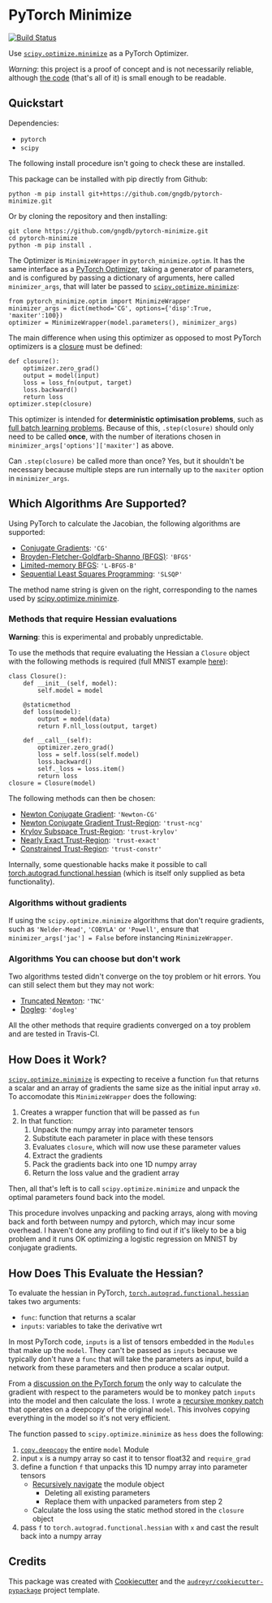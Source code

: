 PyTorch Minimize
================

[![Build Status](https://travis-ci.com/gngdb/pytorch-minimize.svg?branch=master)](https://travis-ci.com/gngdb/pytorch-minimize)

Use [`scipy.optimize.minimize`][scipy] as a PyTorch Optimizer.

*Warning*: this project is a proof of concept and is not necessarily
reliable, although [the code](./pytorch_minimize/optim.py) (that's all of
it) is small enough to be readable.

Quickstart
----------

Dependencies:

* `pytorch`
* `scipy`

The following install procedure isn't going to check these are installed.

This package can be installed with pip directly from Github:

``` 
python -m pip install git+https://github.com/gngdb/pytorch-minimize.git
```

Or by cloning the repository and then installing:

```
git clone https://github.com/gngdb/pytorch-minimize.git
cd pytorch-minimize
python -m pip install .
```

The Optimizer is `MinimizeWrapper` in `pytorch_minimize.optim`.  It has the
same interface as a [PyTorch Optimizer][optimizer], taking a generator of
parameters, and is configured by passing a dictionary of arguments, here
called `minimizer_args`, that will later be passed to
[`scipy.optimize.minimize`][scipy]:

```
from pytorch_minimize.optim import MinimizeWrapper
minimizer_args = dict(method='CG', options={'disp':True, 'maxiter':100})
optimizer = MinimizeWrapper(model.parameters(), minimizer_args)
```

The main difference when using this optimizer as opposed to most PyTorch
optimizers is a [closure][] must be defined:

```
def closure():
    optimizer.zero_grad()
    output = model(input)
    loss = loss_fn(output, target)
    loss.backward()
    return loss
optimizer.step(closure)
```

This optimizer is intended for **deterministic optimisation problems**,
such as [full batch learning problems][batch]. Because of this,
`.step(closure)` should only need to be called **once**, with the number
of iterations chosen in `minimizer_args['options']['maxiter']` as above.

Can `.step(closure)` be called more than once? Yes, but it shouldn't be
necessary because multiple steps are run internally up to the `maxiter`
option in `minimizer_args`.

Which Algorithms Are Supported?
-------------------------------

Using PyTorch to calculate the Jacobian, the following algorithms are
supported:

* [Conjugate Gradients][conjugate]: `'CG'`
* [Broyden-Fletcher-Goldfarb-Shanno (BFGS)][bfgs]: `'BFGS'`
* [Limited-memory BFGS][lbfgs]: `'L-BFGS-B'`
* [Sequential Least Squares Programming][slsqp]: `'SLSQP'`

The method name string is given on the right, corresponding to the names
used by [scipy.optimize.minimize][scipy].

### Methods that require Hessian evaluations

**Warning**: this is experimental and probably unpredictable.

To use the methods that require evaluating the Hessian a `Closure` object
with the following methods is required (full MNIST example
[here](./mnist/hessian_logistic_regression.py)):

```
class Closure():
    def __init__(self, model):
        self.model = model
    
    @staticmethod
    def loss(model):
        output = model(data)
        return F.nll_loss(output, target) 

    def __call__(self):
        optimizer.zero_grad()
        loss = self.loss(self.model)
        loss.backward()
        self._loss = loss.item()
        return loss
closure = Closure(model)
```

The following methods can then be chosen: 

* [Newton Conjugate Gradient](https://youtu.be/0qUAb94CpOw?t=30m41s): `'Newton-CG'`
* [Newton Conjugate Gradient Trust-Region][trust]: `'trust-ncg'`
* [Krylov Subspace Trust-Region][krylov]: `'trust-krylov'`
* [Nearly Exact Trust-Region][trust]: `'trust-exact'`
* [Constrained Trust-Region][trust]: `'trust-constr'`

Internally, some questionable hacks make it possible to call
[torch.autograd.functional.hessian][torchhessian] (which is itself only
supplied as beta functionality).

### Algorithms without gradients

If using the `scipy.optimize.minimize` algorithms that don't require
gradients, such as `'Nelder-Mead'`, `'COBYLA'` or `'Powell'`, ensure that
`minimizer_args['jac'] = False` before instancing `MinimizeWrapper`.

### Algorithms You can choose but don't work

Two algorithms tested didn't converge on the toy problem or hit
errors. You can still select them but they may not work:

* [Truncated Newton][tnc]: `'TNC'`
* [Dogleg][]: `'dogleg'`

All the other methods that require gradients converged on a toy problem and
are tested in Travis-CI.

How Does it Work?
-----------------

[`scipy.optimize.minimize`][scipy] is expecting to receive a function `fun` that
returns a scalar and an array of gradients the same size as the initial
input array `x0`. To accomodate this `MinimizeWrapper` does the following:

1. Creates a wrapper function that will be passed as `fun`
2. In that function:
    1. Unpack the numpy array into parameter tensors
    2. Substitute each parameter in place with these tensors
    3. Evaluates `closure`, which will now use these parameter values
    4. Extract the gradients
    5. Pack the gradients back into one 1D numpy array
    6. Return the loss value and the gradient array

Then, all that's left is to call `scipy.optimize.minimize` and unpack the
optimal parameters found back into the model.

This procedure involves unpacking and packing arrays, along with moving
back and forth between numpy and pytorch, which may incur some overhead. I
haven't done any profiling to find out if it's likely to be a big problem
and it runs OK optimizing a logistic regression on MNIST by conjugate
gradients.

How Does This Evaluate the Hessian?
-----------------------------------

To evaluate the hessian in PyTorch,
[`torch.autograd.functional.hessian`][torchhessian] takes two arguments:

* `func`: function that returns a scalar
* `inputs`: variables to take the derivative wrt

In most PyTorch code, `inputs` is a list of tensors embedded in the
`Modules` that make up the `model`. They can't be passed as `inputs`
because we typically don't have a `func` that will take the parameters as
input, build a network from these parameters and then produce a scalar
output.

From a [discussion on the PyTorch forum][forum] the only way to calculate
the gradient with respect to the parameters would be to monkey patch
`inputs` into the model and then calculate the loss. I wrote a [recursive
monkey patch][monkey] that operates on a deepcopy of the original `model`.
This involves copying everything in the model so it's not very efficient.

The function passed to `scipy.optimize.minimize` as `hess` does the
following:

1. [`copy.deepcopy`][deepcopy] the entire `model` Module
2. input `x` is a numpy array so cast it to tensor float32 and
`require_grad`
3. define a function `f` that unpacks this 1D numpy array into parameter
tensors
    * [Recursively navigate][re_attr] the module object
        - Deleting all existing parameters
        - Replace them with unpacked parameters from step 2
    * Calculate the loss using the static method stored in the `closure` object
5. pass `f` to `torch.autograd.functional.hessian` with `x` and cast the
result back into a numpy array

Credits
-------

This package was created with [Cookiecutter][] and the
[`audreyr/cookiecutter-pypackage`][audreyr] project template.

[re_attr]: https://stackoverflow.com/a/31174427/6937913 
[deepcopy]: https://docs.python.org/3/library/copy.html#copy.deepcopy
[monkey]: https://github.com/gngdb/pytorch-minimize/blob/master/pytorch_minimize/optim.py#L106-L122
[forum]: https://discuss.pytorch.org/t/using-autograd-functional-jacobian-hessian-with-respect-to-nn-module-parameters/103994/3
[dogleg]: https://en.wikipedia.org/wiki/Powell%27s_dog_leg_method
[tnc]: https://en.wikipedia.org/wiki/Truncated_Newton_method
[krylov]: https://epubs.siam.org/doi/abs/10.1137/1.9780898719857.ch5
[trust]: https://en.wikipedia.org/wiki/Trust_region
[torchhessian]: https://pytorch.org/docs/stable/autograd.html#torch.autograd.functional.hessian
[slsqp]: https://en.wikipedia.org/wiki/Sequential_quadratic_programming
[conjugate]: https://en.wikipedia.org/wiki/Conjugate_gradient_method
[lbfgs]: https://en.wikipedia.org/wiki/Limited-memory_BFGS
[bfgs]: https://en.wikipedia.org/wiki/Broyden%E2%80%93Fletcher%E2%80%93Goldfarb%E2%80%93Shanno_algorithm
[batch]: https://towardsdatascience.com/batch-mini-batch-stochastic-gradient-descent-7a62ecba642a
[closure]: https://pytorch.org/docs/stable/optim.html#optimizer-step-closure
[optimizer]: https://pytorch.org/docs/stable/optim.html
[scipy]: https://docs.scipy.org/doc/scipy/reference/generated/scipy.optimize.minimize.html
[Cookiecutter]: https://github.com/audreyr/cookiecutter
[audreyr]: https://github.com/audreyr/cookiecutter-pypackage
